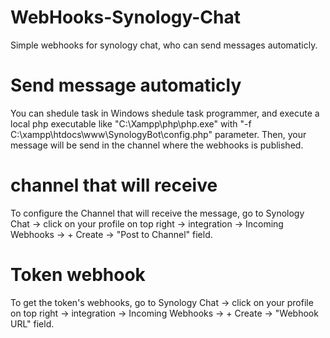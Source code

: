 # WebHooks-Synology-Chat
Simple webhooks for synology chat, who can send messages automaticly.

# Send message automaticly 
You can shedule task in Windows shedule task programmer, and execute a local php executable like "C:\Xampp\php\php.exe" with "-f  C:\xampp\htdocs\www\SynologyBot\config.php" parameter.
Then, your message will be send in the channel where the webhooks is published.

# channel that will receive
To configure the Channel that will receive the message, go to Synology Chat -> click on your profile on top right -> integration -> Incoming Webhooks -> + Create -> "Post to Channel" field.


# Token webhook
To get the token's webhooks, go to Synology Chat -> click on your profile on top right -> integration -> Incoming Webhooks -> + Create -> "Webhook URL" field.
